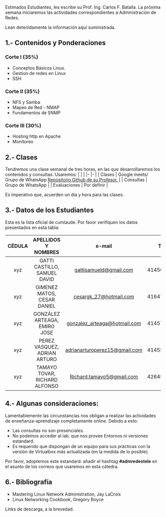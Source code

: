Estimados Estudiantes, les escribe su Prof. Ing. Carlos F. Batalla. La próxima semana iniciaremos las actividades correspondientes a Administración de Redes.

Lean detenidamente la información aquí suministrada.

## 1.- Contenidos y Ponderaciones 
### Corte I (35%)
  - Conceptos Básicos Linux.
  - Gestion de redes en Linux
  - SSH
### Corte II (35%)
  - NFS y Samba
  - Mapeo de Red - NMAP
  - Fundamentos de SNMP
### Corte III (30%)
  - Hosting http en Apache
  - Monitoreo

## 2.- Clases
Tendremos una clase semanal de tres horas, en las que desarrollaremos los contenidos y consultas. Usaremos:
| | |
|- |- |
| Clases | Google meets/ Grupo de WhatsApp [Repositorio Github de su Profesor.](https://github.com/carlosfranzbatalla/admredestele) |
| Consultas | Grupo de WhatsApp |
| Evaluaciones | Por definir |

Es imperativo que, acuerden un día y hora para las clases.

## 3.- Datos de los Estudiantes
Esta es la lista oficial de cumlaude. Por favor verifiquen los datos presentados en esta tabla:

| CÉDULA 	|      APELLIDOS Y NOMBRES      	|             e-mail            	|    TLF.    	|
|:------:	|:-----------------------------:	|:-----------------------------:	|:----------:	|
|   xyz  	|  GATTI CASTILLO, SAMUEL DAVID 	|     gattisamueld@gmail.com    	| 4145029395 	|
|   xyz  	|  GIMENEZ MATOS, CESAR DANIEL  	|     cesargk_27@hotmail.com    	| 4164727003 	|
|   xyz  	|  GONZÁLEZ ARTEAGA, EMIRO JOSE 	|  gonzalez_arteaga@hotmail.com 	| 4145744413 	|
|   xyz  	|  PEREZ VASQUEZ, ADRIAN ARTURO 	| adrianarturoperez15@gmail.com 	| 4145521630 	|
|   xyz  	| TAMAYO TOVAR, RICHARD ALFONSO 	|   Richard.tamayo5@gmail.com   	| 4264599232 	|

## 4.- Algunas consideraciones:
Lamentablemente las circunstancias nos obligan a realizar las actividades de enseñanza-aprendizaje completamente online. Debido a esto:

- Las consultas no son presenciales.
- No podemos acceder al lab. que nos provee Entornos ni versiones estandard.
- Es requerido que dispongan de un equipo para sus prácticas con la versión de Virtualbox más actualizada (en la medida de lo posible).

Por favor, adoptemos este estandard: añadir el hashtag **#admredestele** en el asunto de los correos que usaremos en esta cátedra.

## 6.- Bibliografía
- Mastering Linux Network Administration, Jay LaCroix 
- Linux Networking Cookbook, Gregory Boyce

Links de descarga, a la brevedad.


